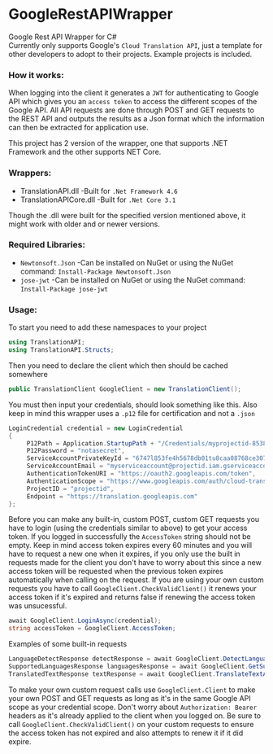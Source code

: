 # GoogleRestAPIWrapper
Google Rest API Wrapper for C#  
Currently only supports Google's `Cloud Translation API`, just a template for other developers to adopt to their projects. Example projects is included.

### How it works:  
When logging into the client it generates a `JWT` for authenticating to Google API which gives you an `access token` to access the different scopes of the Google API. All API requests are done through POST and GET requests to the REST API and outputs the results as a Json format which the information can then be extracted for application use.  

This project has 2 version of the wrapper, one that supports .NET Framework and the other supports NET Core.
### Wrappers:  
- TranslationAPI.dll -Built for `.Net Framework 4.6`  
- TranslationAPICore.dll -Built for `.Net Core 3.1`  

Though the .dll were built for the specified version mentioned above, it might work with older and or newer versions.  

### Required Libraries:  
- `Newtonsoft.Json` -Can be installed on NuGet or using the NuGet command: `Install-Package Newtonsoft.Json`  
- `jose-jwt` -Can be installed on NuGet or using the NuGet command: `Install-Package jose-jwt`  


### Usage:  
To start you need to add these namespaces to your project
```cs
using TranslationAPI;
using TranslationAPI.Structs;
```


Then you need to declare the client which then should be cached somewhere
```cs
public TranslationClient GoogleClient = new TranslationClient();
```


You must then input your credentials, should look something like this. Also keep in mind this wrapper uses a `.p12` file for certification and not a `.json`
```cs
LoginCredential credential = new LoginCredential
{
     P12Path = Application.StartupPath + "/Credentials/myprojectid-8538c731jz3h.p12",
     P12Password = "notasecret",
     ServiceAccountPrivateKeyId = "6747l853fe4h5678db01tu8caa08768ce30796nm",
     ServiceAccountEmail = "myserviceaccount@projectid.iam.gserviceaccount.com",
     AuthenticationTokenURI = "https://oauth2.googleapis.com/token",
     AuthenticationScope = "https://www.googleapis.com/auth/cloud-translation",
     ProjectID = "projectid",
     Endpoint = "https://translation.googleapis.com"
};
```


Before you can make any built-in, custom POST, custom GET requests you have to login (using the credentials similar to above) to get your access token. If you logged in successfully the `AccessToken` string should not be empty. Keep in mind access token expires every 60 minutes and you will have to request a new one when it expires, if you only use the built in requests made for the client you don't have to worry about this since a new access token will be requested when the previous token expires automatically when calling on the request. If you are using your own custom requests you have to call `GoogleClient.CheckValidClient()` it renews your access token if it's expired and returns false if renewing the access token was unsucessful.
```cs
await GoogleClient.LoginAsync(credential);
string accessToken = GoogleClient.AccessToken;
```


Examples of some built-in requests
```cs
LanguageDetectResponse detectResponse = await GoogleClient.DetectLanguageAsync("こんにちは、元気ですか");
SupportedLanguagesResponse languagesResponse = await GoogleClient.GetSupportedLanguagesAsync();
TranslatedTextResponse textResponse = await GoogleClient.TranslateTextAsync("こんにちは、元気ですか");
```


To make your own custom request calls use `GoogleClient.Client` to make your own POST and GET requests as long as it's in the same Google API scope as your credential scope. Don't worry about `Authorization: Bearer` headers as it's already applied to the client when you logged on. Be sure to call `GoogleClient.CheckValidClient()` on your custom requests to ensure the access token has not expired and also attempts to renew it if it did expire.
